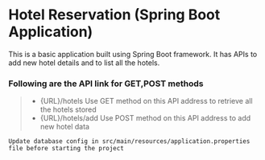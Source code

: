 # Hotel Reservation (Spring Boot Application)
This is a basic application built using Spring Boot framework. It has APIs to add new hotel details and to list all the hotels.

### Following are the API link for GET,POST methods
>- {URL}/hotels
>  Use GET method on this API address to retrieve all the hotels stored
>- {URL}/hotels/add
>  Use POST method on this API address to add new hotel data
  
  `Update database config in src/main/resources/application.properties file before starting the project`
